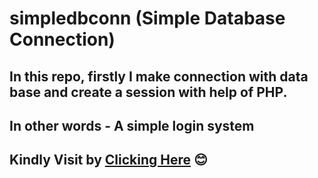 # simpledbconn (Simple Database Connection)
## In this repo, firstly I make connection with data base and create a session with help of PHP.
## In other words - A simple login system
## Kindly Visit by [Clicking Here](https://iamhimanshugulati.github.io/simpledbconn/) 😊
